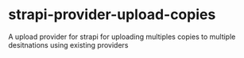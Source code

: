 # strapi-provider-upload-copies
A upload provider for strapi for uploading multiples copies to multiple desitnations using existing providers

